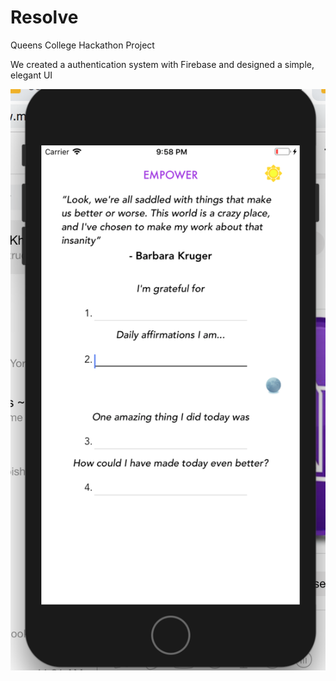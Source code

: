 # Resolve

Queens College Hackathon Project

We created a authentication system with Firebase and designed a simple, elegant UI 

![alt text](Empower.png "Description goes here")
